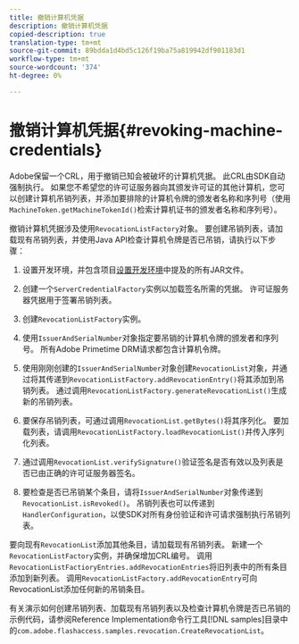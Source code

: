 ```yaml
---
title: 撤销计算机凭据
description: 撤销计算机凭据
copied-description: true
translation-type: tm+mt
source-git-commit: 89bdda1d4bd5c126f19ba75a819942df901183d1
workflow-type: tm+mt
source-wordcount: '374'
ht-degree: 0%

---
```



# 撤销计算机凭据{#revoking-machine-credentials}

Adobe保留一个CRL，用于撤销已知会被破坏的计算机凭据。 此CRL由SDK自动强制执行。 如果您不希望您的许可证服务器向其颁发许可证的其他计算机，您可以创建计算机吊销列表，并添加要排除的计算机令牌的颁发者名称和序列号（使用`MachineToken.getMachineTokenId()`检索计算机证书的颁发者名称和序列号）。

撤销计算机凭据涉及使用`RevocationListFactory`对象。 要创建吊销列表，请加载现有吊销列表，并使用Java API检查计算机令牌是否已吊销，请执行以下步骤：

1. 设置开发环境，并包含项目[设置开发环境](../../protecting-content/setting-up-the-sdk/setup-dev-env.md)中提及的所有JAR文件。
1. 创建一个`ServerCredentialFactory`实例以加载签名所需的凭据。 许可证服务器凭据用于签署吊销列表。
1. 创建`RevocationListFactory`实例。
1. 使用`IssuerAndSerialNumber`对象指定要吊销的计算机令牌的颁发者和序列号。 所有Adobe Primetime DRM请求都包含计算机令牌。
1. 使用刚刚创建的`IssuerAndSerialNumber`对象创建`RevocationList`对象，并通过将其传递到`RevocationListFactory.addRevocationEntry()`将其添加到吊销列表。 通过调用`RevocationListFactory.generateRevocationList()`生成新的吊销列表。

1. 要保存吊销列表，可通过调用`RevocationList.getBytes()`将其序列化。 要加载列表，请调用`RevocationListFactory.loadRevocationList()`并传入序列化列表。

1. 通过调用`RevocationList.verifySignature()`验证签名是否有效以及列表是否已由正确的许可证服务器签名。
1. 要检查是否已吊销某个条目，请将`IssuerAndSerialNumber`对象传递到`RevocationList.isRevoked()`。 吊销列表也可以传递到`HandlerConfiguration`，以使SDK对所有身份验证和许可请求强制执行吊销列表。

要向现有`RevocationList`添加其他条目，请加载现有吊销列表。 新建一个`RevocationListFactory`实例，并确保增加CRL编号。 调用`RevocationListFactioryEntries.addRevocationEntries`将旧列表中的所有条目添加到新列表。 调用`RevocationListFactory.addRevocationEntry`可向RevocationList添加任何新的吊销条目。

有关演示如何创建吊销列表、加载现有吊销列表以及检查计算机令牌是否已吊销的示例代码，请参阅Reference Implementation命令行工具[!DNL samples]目录中的`com.adobe.flashaccess.samples.revocation.CreateRevocationList`。
